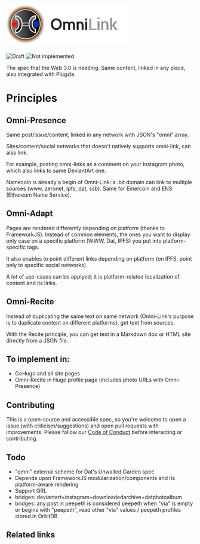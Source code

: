 # <img src="Logotype.png" title="Omni-Link" alt="Omni-Link"/>

![Draft](https://img.shields.io/badge/Draft-In%20progress-yellow.svg) ![Not implemented](https://img.shields.io/badge/Status-Not%20implemented-red.svg)

The spec that the Web 3.0 is needing.
Same content, linked in any place, also integrated with Plugzle.

# Principles

## Omni-Presence

Same post/issue/content, linked in any network with JSON's "omni" array.

Sites/content/social networks that doesn't natively supports omni-link, can also link.

For example, posting omni-links as a comment on your Instagram photo, which also links to same DeviantArt one.

Namecoin is already a begin of Omni-Link: a .bit domain can link to multiple sources (www, zeronet, ipfs, dat, ssb). Same for Emercoin and ENS (Ethereum Name Service).

## Omni-Adapt

Pages are rendered differently depending on platform (thanks to FrameworkJS).
Instead of common elements, the ones you want to display only case on a specific platform (WWW, Dat, IPFS) you put into platform-specific tags.

It also enables to point different links depending on platform (on IPFS, point only to specific social networks).

A lot of use-cases can be applyed; it is platform-related localization of content and its links.

## Omni-Recite

Instead of duplicating the same text on same network (Omni-Link's purpose is to duplicate content on different platforms), get text from sources.

With the Recite principle, you can get text in a Markdown doc or HTML site directly from a JSON file.

## To implement in:

- GoHugo and all site pages
- Omni-Recite in Hugo profile page (includes photo URLs with Omni-Presence)

## Contributing

This is a open-source and accessible spec, so you're welcome to open a issue (with criticism/suggestions) and open pull requests with improvements.
Please follow our <a href="http://www.contributor-covenant.org/" target="_blank">Code of Conduct</a> before interacting or contributing.

## Todo

- "omni" external scheme for Dat's Unwalled Garden spec
- Depends upon FrameworkJS modularization/components and its platform-aware rendering
- Support QRL
- bridges: deviantart+instagram+downloadedarchive+datphotoalbum
- bridges: any post in peepeth is considered peepeth when "via" is empty or begins with "peepeth", read other "via" values / peepeth profiles stored in OrbitDB

## Related links

